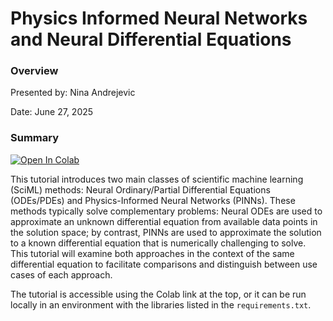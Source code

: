# Physics Informed Neural Networks and Neural Differential Equations

### Overview
Presented by: Nina Andrejevic

Date: June 27, 2025

### Summary
[![Open In Colab](https://colab.research.google.com/assets/colab-badge.svg)](https://colab.research.google.com/github/ninarina12/SciML/blob/main/SciML.ipynb)

This tutorial introduces two main classes of scientific machine learning (SciML) methods: Neural Ordinary/Partial Differential Equations (ODEs/PDEs) and Physics-Informed Neural Networks (PINNs). These methods typically solve complementary problems: Neural ODEs are used to approximate an unknown differential equation from available data points in the solution space; by contrast, PINNs are used to approximate the solution to a known differential equation that is numerically challenging to solve. This tutorial will examine both approaches in the context of the same differential equation to facilitate comparisons and distinguish between use cases of each approach.

The tutorial is accessible using the Colab link at the top, or it can be run locally in an environment with the libraries listed in the `requirements.txt`.
